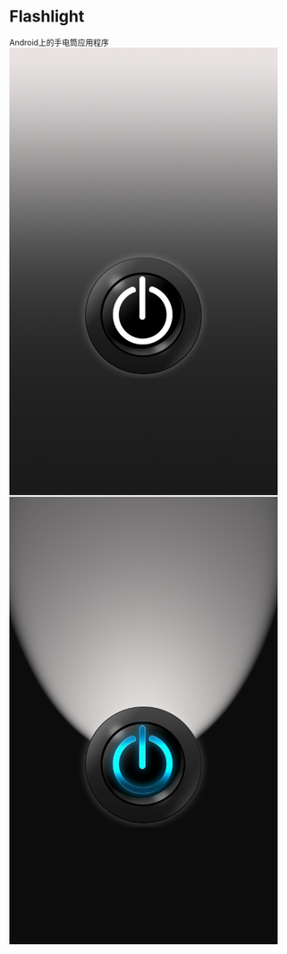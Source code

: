 Flashlight
==========
Android上的手电筒应用程序
![Flash_Off](https://github.com/wankee/Flashlight/raw/develop/screenshots/flash_off.png "手电筒关闭时的截图")
![Flash_On](https://github.com/wankee/Flashlight/raw/develop/screenshots/flash_on.png "手电筒打开时的截图")
